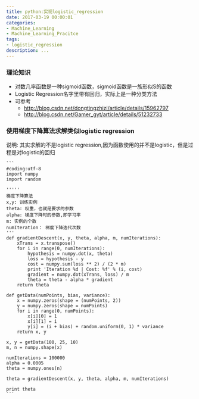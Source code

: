 ```yaml
---
title: python:实现logistic_regression
date: 2017-03-19 00:00:01
categories:
- Machine_Learning
- Machine_Learning_Pracitce
tags:
- logistic_regression
description: ...
---
```


### 理论知识
* 对数几率函数是一种sigmoid函数，sigmoid函数是一族形似S的函数
* Logistic Regression名字里带有回归，实际上是一种分类方法
* 可参考
    * http://blog.csdn.net/dongtingzhizi/article/details/15962797 
    * http://blog.csdn.net/Gamer_gyt/article/details/51232733 

### 使用梯度下降算法求解类似logistic regression  
说明: 其实求解的不是logistic regression,因为函数使用的并不是logistic，但是过程是对logistic的回归

    ```
    #coding:utf-8
    import numpy
    import random
    
    '''''
    梯度下降算法 
    x,y: 训练实例
    theta: 权重，也就是要求的参数
    alpha: 梯度下降时的参数,即学习率
    m: 实例的个数 
    numIteration： 梯度下降迭代次数
    '''  
    def gradientDescent(x, y, theta, alpha, m, numIterations):
        xTrans = x.transpose()
        for i in range(0, numIterations):
            hypothesis = numpy.dot(x, theta)
            loss = hypothesis - y
            cost = numpy.sum(loss ** 2) / (2 * m)
            print 'Iteration %d | Cost: %f' % (i, cost)
            gradient = numpy.dot(xTrans, loss) / m
            theta = theta - alpha * gradient
        return theta
    
    def getData(numPoints, bias, variance):
        x = numpy.zeros(shape = (numPoints, 2))
        y = numpy.zeros(shape = numPoints)
        for i in range(0, numPoints):
            x[i][0] = 1
            x[i][1] = i
            y[i] = (i + bias) + random.uniform(0, 1) * variance
        return x, y
    
    x, y = getData(100, 25, 10)
    m, n = numpy.shape(x)
    
    numIterations = 100000
    alpha = 0.0005
    theta = numpy.ones(n)
    
    theta = gradientDescent(x, y, theta, alpha, m, numIterations)
    
    print theta
    ```
